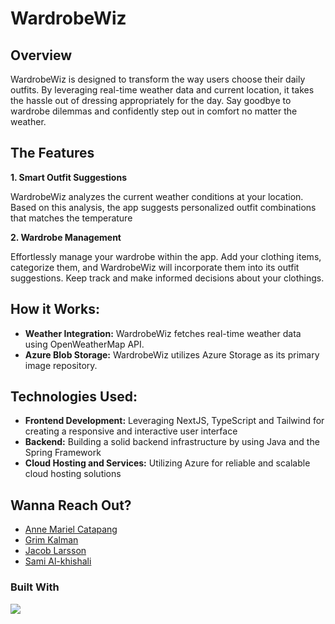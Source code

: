 # WardrobeWiz

## Overview
WardrobeWiz is designed to transform the way users choose their daily outfits. By leveraging real-time weather data and current location, it takes the hassle out of dressing appropriately for the day. Say goodbye to wardrobe dilemmas and confidently step out in comfort no matter the weather.

## The Features

**1. Smart Outfit Suggestions**
<p>WardrobeWiz analyzes the current weather conditions at your location. Based on this analysis, the app suggests personalized outfit combinations that matches the temperature </p>

**2. Wardrobe Management**
<p>Effortlessly manage your wardrobe within the app. Add your clothing items, categorize them, and WardrobeWiz will incorporate them into its outfit suggestions. Keep track and make informed decisions about your clothings.</p> 

## How it Works:
- **Weather Integration:** WardrobeWiz fetches real-time weather data using OpenWeatherMap API.
- **Azure Blob Storage:** WardrobeWiz utilizes Azure Storage as its primary image repository.

## Technologies Used:
- **Frontend Development:** Leveraging NextJS, TypeScript and Tailwind for creating a responsive and interactive user interface
- **Backend:** Building a solid backend infrastructure by using Java and the Spring Framework
- **Cloud Hosting and Services:** Utilizing Azure for reliable and scalable cloud hosting solutions

## Wanna Reach Out?
- [Anne Mariel Catapang](https://github.com/annemariel95)
- [Grim Kalman](https://github.com/grim-kalman)
- [Jacob Larsson](https://github.com/jacoblars)
- [Sami Al-khishali](https://github.com/samimu7)

### Built With
<img src="https://skillicons.dev/icons?i=java,spring,maven,html,tailwind,ts,next&perline=8" />

